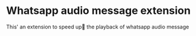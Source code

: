 # Whatsapp audio message extension

This' an extension to speed up🚀 the playback of whatsapp audio message
